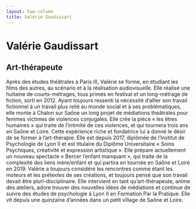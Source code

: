 ```yaml
---
layout: two-column
title: Valérie Gaudissart
---
```

# Valérie Gaudissart

## Art-thérapeute

Après des études théâtrales à Paris III, Valérie se forme, en étudiant les films des autres, au scénario et à la réalisation audiovisuelle. Elle réalise une huitaine de courts-métrages, tous primés en festival et un long-métrage de fiction, sorti en 2012. Ayant toujours ressenti la nécessité d’allier son travail fictionnel à un travail plus relié au monde social et à ses problématiques, elle monte à Chalon sur Saône un long projet de médiations théâtrales pour femmes victimes de violences conjugales. Elle crée la pièce « les êtres humaines »  qui traite de l’intimité de ces violences, et qui tournera trois ans en Saône et Loire. Cette expérience riche et fondatrice lui a donné le désir de se former à l’art-thérapie. Elle est depuis 2017, diplômée de l’Institut de Psychologie de Lyon II et est titulaire du Diplôme Universitaire « Soins Psychiques, créativité et expression artistique ». Elle prépare actuellement un nouveau spectacle « Bercer l’enfant manquant », qui traite de la complexité des liens mère/enfant et qui partira en tournée en Saône et Loire en 2019. Valérie a toujours considéré les rencontres comme étant les moteurs et les prétextes de ses créations, et toujours pensé que son travail devait être pluri-disciplinaire. Elle intervient en tant qu’art-thérapeute, anime des ateliers, adore trouver des nouvelles idées de médiations et continue de suivre des études de psychologie à Lyon II en Formation Par la Pratique. Elle vit depuis une quinzaine d’années dans un petit village de Saône et Loire.